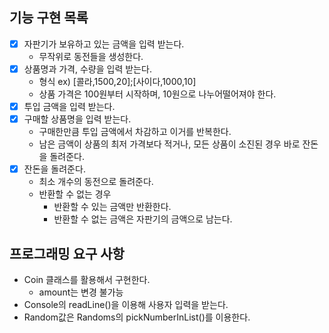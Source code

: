 ## 기능 구현 목록
- [x] 자판기가 보유하고 있는 금액을 입력 받는다.
  - 무작위로 동전들을 생성한다.
- [x] 상품명과 가격, 수량을 입력 받는다.
  - 형식 ex) [콜라,1500,20];[사이다,1000,10]
  - 상품 가격은 100원부터 시작하며, 10원으로 나누어떨어져야 한다.
- [x] 투입 금액을 입력 받는다.
- [x] 구매할 상품명을 입력 받는다.
  - 구매한만큼 투입 금액에서 차감하고 이거를 반복한다.
  - 남은 금액이 상품의 최저 가격보다 적거나, 모든 상품이 소진된 경우 바로 잔돈을 돌려준다.
- [x] 잔돈을 돌려준다.
  - 최소 개수의 동전으로 돌려준다.
  - 반환할 수 없는 경우
    - 반환할 수 있는 금액만 반환한다.
    - 반환할 수 없는 금액은 자판기의 금액으로 남는다.
## 프로그래밍 요구 사항
- Coin 클래스를 활용해서 구현한다.
  - amount는 변경 불가능
- Console의 readLine()을 이용해 사용자 입력을 받는다.
- Random값은 Randoms의 pickNumberInList()를 이용한다.
